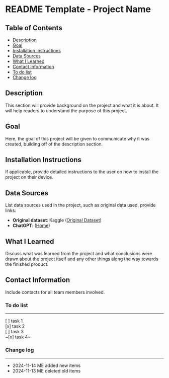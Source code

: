 # README Template - Project Name

## Table of Contents
- [Description](#description)
- [Goal](#goal)
- [Installation Instructions](#installation-instructions)
- [Data Sources](#data-sources)
- [What I Learned](#what-i-learned)
- [Contact Information](#contact-information)
- [To do list](#to-do-list)
- [Change log](#change-log)

## Description

This section will provide background on the project and what it is about. It will help readers to understand the purpose of this project.

## Goal

Here, the goal of this project will be given to communicate why it was created, building off of the description section.

## Installation Instructions

If applicable, provide detailed instructions to the user on how to install the project on their device.

## Data Sources

List data sources used in the project, such as original data used, provide links:

- **Original dataset**: Kaggle ([Original Dataset](https://www.kaggle.com/datasets))
- **ChatGPT**: ([Home](https://chatgpt.com/))

## What I Learned

Discuss what was learned from the project and what conclusions were drawn about the project itself and any other things along the way towards the finished product.

## Contact Information

Include contacts for all team members involved.

### To do list

---

[ ] task 1  
[x] task 2  
[ ] task 3  
~[x] task 4~

### Change log

---

- 2024-11-14 ME added new items
- 2024-11-13 ME deleted old items
